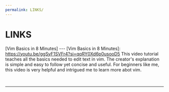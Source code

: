 ```yaml
---
permalink: LINKS/
---
```


# LINKS

[Vim Basics in 8 Minutes] ---
[Vim Basics in 8 Minutes]: https://youtu.be/ggSyF1SVFr4?si=qqRY0Xd6p0usooD5
This video tutorial teaches all the basics needed to edit text in vim.
The creator's explanation is simple and easy to follow yet concise and useful.
For beginners like me, this video is very helpful and intrigued me to learn more abot vim. 


<br> 
<hr>
